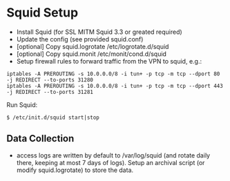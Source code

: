Squid Setup
===========

* Install Squid (for SSL MITM Squid 3.3 or greated required)
* Update the config (see provided squid.conf)
* [optional] Copy squid.logrotate /etc/logrotate.d/squid
* [optional] Copy squid.monit /etc/monit/cond.d/squid
* Setup firewall rules to forward traffic from the VPN to squid, e.g.:

```
iptables -A PREROUTING -s 10.0.0.0/8 -i tun+ -p tcp -m tcp --dport 80 -j REDIRECT --to-ports 31280
iptables -A PREROUTING -s 10.0.0.0/8 -i tun+ -p tcp -m tcp --dport 443 -j REDIRECT --to-ports 31281
```

Run Squid:

```
$ /etc/init.d/squid start|stop
```

Data Collection
---------------

* access logs are written by default to /var/log/squid (and rotate daily there, keeping at most 7 days of logs). Setup an archival script (or modify squid.logrotate) to store the data.

